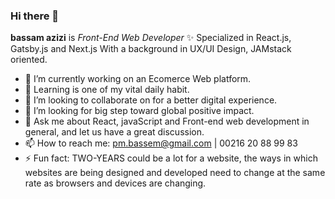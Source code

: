 ### Hi there 👋


**bassam azizi** is _Front-End Web Developer_ ✨  Specialized in React.js, Gatsby.js and Next.js With a background in UX/UI Design, JAMstack oriented.


- 🔭 I’m currently working on an Ecomerce Web platform.
- 🌱 Learning is one of my vital daily habit.
- 👯 I’m looking to collaborate on for a better digital experience.
- 🤔 I’m looking for big step toward global positive impact.
- 💬 Ask me about React, javaScript and Front-end web development in general, and let us have a great discussion.
- 📫 How to reach me: pm.bassem@gmail.com | 00216 20 88 99 83
- ⚡ Fun fact: TWO-YEARS could be a lot for a website, the ways in which websites are being designed and developed need to change at the same rate as browsers and devices are changing.







